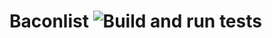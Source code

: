 # Baconlist ![Build and run tests](https://github.com/ldonnez/baconlist/workflows/Build%20and%20run%20tests/badge.svg?branch=master)
